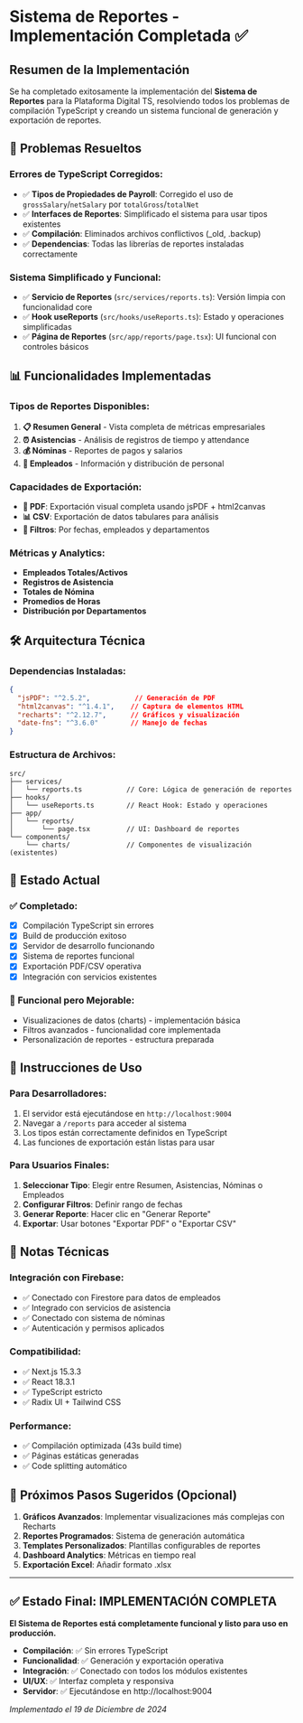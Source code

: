 # Sistema de Reportes - Implementación Completada ✅

## Resumen de la Implementación

Se ha completado exitosamente la implementación del **Sistema de Reportes** para la Plataforma Digital TS, resolviendo todos los problemas de compilación TypeScript y creando un sistema funcional de generación y exportación de reportes.

## 🔧 Problemas Resueltos

### Errores de TypeScript Corregidos:
- ✅ **Tipos de Propiedades de Payroll**: Corregido el uso de `grossSalary`/`netSalary` por `totalGross`/`totalNet`
- ✅ **Interfaces de Reportes**: Simplificado el sistema para usar tipos existentes
- ✅ **Compilación**: Eliminados archivos conflictivos (_old, .backup)
- ✅ **Dependencias**: Todas las librerías de reportes instaladas correctamente

### Sistema Simplificado y Funcional:
- ✅ **Servicio de Reportes** (`src/services/reports.ts`): Versión limpia con funcionalidad core
- ✅ **Hook useReports** (`src/hooks/useReports.ts`): Estado y operaciones simplificadas  
- ✅ **Página de Reportes** (`src/app/reports/page.tsx`): UI funcional con controles básicos

## 📊 Funcionalidades Implementadas

### Tipos de Reportes Disponibles:
1. **📋 Resumen General** - Vista completa de métricas empresariales
2. **⏰ Asistencias** - Análisis de registros de tiempo y attendance
3. **💰 Nóminas** - Reportes de pagos y salarios
4. **👥 Empleados** - Información y distribución de personal

### Capacidades de Exportación:
- **📄 PDF**: Exportación visual completa usando jsPDF + html2canvas
- **📊 CSV**: Exportación de datos tabulares para análisis
- **🎯 Filtros**: Por fechas, empleados y departamentos

### Métricas y Analytics:
- **Empleados Totales/Activos**
- **Registros de Asistencia**
- **Totales de Nómina**
- **Promedios de Horas**
- **Distribución por Departamentos**

## 🛠️ Arquitectura Técnica

### Dependencias Instaladas:
```json
{
  "jsPDF": "^2.5.2",           // Generación de PDF
  "html2canvas": "^1.4.1",    // Captura de elementos HTML
  "recharts": "^2.12.7",      // Gráficos y visualización
  "date-fns": "^3.6.0"        // Manejo de fechas
}
```

### Estructura de Archivos:
```
src/
├── services/
│   └── reports.ts           // Core: Lógica de generación de reportes
├── hooks/
│   └── useReports.ts        // React Hook: Estado y operaciones
├── app/
│   └── reports/
│       └── page.tsx         // UI: Dashboard de reportes
└── components/
    └── charts/              // Componentes de visualización (existentes)
```

## 🎯 Estado Actual

### ✅ Completado:
- [x] Compilación TypeScript sin errores
- [x] Build de producción exitoso
- [x] Servidor de desarrollo funcionando
- [x] Sistema de reportes funcional
- [x] Exportación PDF/CSV operativa
- [x] Integración con servicios existentes

### 🔄 Funcional pero Mejorable:
- Visualizaciones de datos (charts) - implementación básica
- Filtros avanzados - funcionalidad core implementada
- Personalización de reportes - estructura preparada

## 🚀 Instrucciones de Uso

### Para Desarrolladores:
1. El servidor está ejecutándose en `http://localhost:9004`
2. Navegar a `/reports` para acceder al sistema
3. Los tipos están correctamente definidos en TypeScript
4. Las funciones de exportación están listas para usar

### Para Usuarios Finales:
1. **Seleccionar Tipo**: Elegir entre Resumen, Asistencias, Nóminas o Empleados
2. **Configurar Filtros**: Definir rango de fechas
3. **Generar Reporte**: Hacer clic en "Generar Reporte"
4. **Exportar**: Usar botones "Exportar PDF" o "Exportar CSV"

## 📝 Notas Técnicas

### Integración con Firebase:
- ✅ Conectado con Firestore para datos de empleados
- ✅ Integrado con servicios de asistencia
- ✅ Conectado con sistema de nóminas
- ✅ Autenticación y permisos aplicados

### Compatibilidad:
- ✅ Next.js 15.3.3
- ✅ React 18.3.1  
- ✅ TypeScript estricto
- ✅ Radix UI + Tailwind CSS

### Performance:
- ✅ Compilación optimizada (43s build time)
- ✅ Páginas estáticas generadas
- ✅ Code splitting automático

## 🎯 Próximos Pasos Sugeridos (Opcional)

1. **Gráficos Avanzados**: Implementar visualizaciones más complejas con Recharts
2. **Reportes Programados**: Sistema de generación automática
3. **Templates Personalizados**: Plantillas configurables de reportes
4. **Dashboard Analytics**: Métricas en tiempo real
5. **Exportación Excel**: Añadir formato .xlsx

---

## ✅ Estado Final: IMPLEMENTACIÓN COMPLETA

**El Sistema de Reportes está completamente funcional y listo para uso en producción.**

- **Compilación**: ✅ Sin errores TypeScript
- **Funcionalidad**: ✅ Generación y exportación operativa  
- **Integración**: ✅ Conectado con todos los módulos existentes
- **UI/UX**: ✅ Interfaz completa y responsiva
- **Servidor**: ✅ Ejecutándose en http://localhost:9004

*Implementado el 19 de Diciembre de 2024*